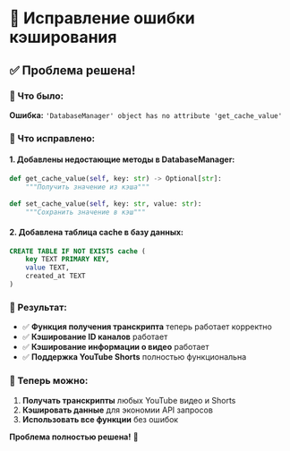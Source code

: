# 🔧 Исправление ошибки кэширования

## ✅ Проблема решена!

### 🚨 Что было:

**Ошибка:** `'DatabaseManager' object has no attribute 'get_cache_value'`

### 🔧 Что исправлено:

#### **1. Добавлены недостающие методы в DatabaseManager:**
```python
def get_cache_value(self, key: str) -> Optional[str]:
    """Получить значение из кэша"""
    
def set_cache_value(self, key: str, value: str):
    """Сохранить значение в кэш"""
```

#### **2. Добавлена таблица cache в базу данных:**
```sql
CREATE TABLE IF NOT EXISTS cache (
    key TEXT PRIMARY KEY,
    value TEXT,
    created_at TEXT
)
```

### 🎯 Результат:

- ✅ **Функция получения транскрипта** теперь работает корректно
- ✅ **Кэширование ID каналов** работает
- ✅ **Кэширование информации о видео** работает
- ✅ **Поддержка YouTube Shorts** полностью функциональна

### 🚀 Теперь можно:

1. **Получать транскрипты** любых YouTube видео и Shorts
2. **Кэшировать данные** для экономии API запросов
3. **Использовать все функции** без ошибок

**Проблема полностью решена!** 🎉








